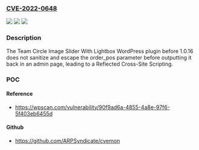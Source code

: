 ### [CVE-2022-0648](https://cve.mitre.org/cgi-bin/cvename.cgi?name=CVE-2022-0648)
![](https://img.shields.io/static/v1?label=Product&message=Team%20Circle%20Image%20Slider%20With%20Lightbox&color=blue)
![](https://img.shields.io/static/v1?label=Version&message=n%2Fa&color=blue)
![](https://img.shields.io/static/v1?label=Vulnerability&message=CWE-79%20Cross-site%20Scripting%20(XSS)&color=brighgreen)

### Description

The Team Circle Image Slider With Lightbox WordPress plugin before 1.0.16 does not sanitize and escape the order_pos parameter before outputting it back in an admin page, leading to a Reflected Cross-Site Scripting.

### POC

#### Reference
- https://wpscan.com/vulnerability/90f9ad6a-4855-4a8e-97f6-5f403eb6455d

#### Github
- https://github.com/ARPSyndicate/cvemon

